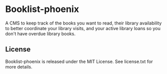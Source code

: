 # Booklist-phoenix

A CMS to keep track of the books you want to read, their library availability to better coordinate your library visits, and your active library loans so you don't have overdue library books.

## License

Booklist-phoenix is released under the MIT License. See license.txt for more details.
